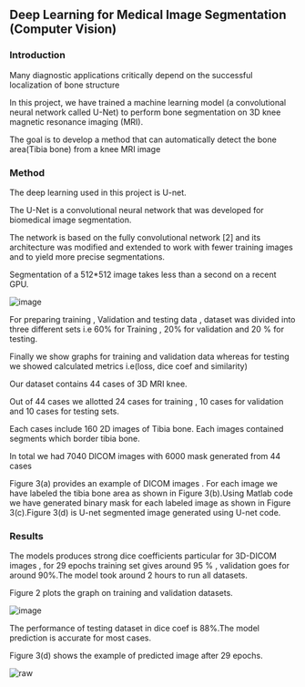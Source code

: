 ## Deep Learning for Medical Image Segmentation (Computer Vision)


### Introduction 

Many diagnostic applications critically depend on the successful localization of bone structure

In this project, we have trained a machine learning model (a convolutional neural network called U-Net) to perform bone segmentation on 3D knee magnetic resonance imaging (MRI). 

The goal is to develop a method that can automatically detect the bone area(Tibia bone) from a knee MRI image

### Method

The deep learning used in this project is U-net.

The U-Net is a convolutional neural network that was developed for biomedical image segmentation.

The network is based on the fully convolutional network [2] and its architecture was modified and extended to work with fewer training images and to yield more precise segmentations. 

Segmentation of a 512*512 image takes less than a second on a recent GPU.

![image](https://user-images.githubusercontent.com/43874699/68726609-01b09280-0590-11ea-9556-013d007acd4c.png)


For preparing training , Validation and testing data , dataset was divided into three different sets i.e 60% for Training , 20% for validation and 20 % for testing.

Finally we show graphs for training and validation data whereas for testing we showed calculated metrics i.e(loss, dice coef and similarity)

Our dataset contains 44 cases of 3D MRI knee.

Out of 44 cases we allotted 24 cases for training , 10 cases for validation and 10 cases for testing sets.

Each cases include 160 2D images  of Tibia bone. Each images contained segments which border tibia bone. 

In total we had 7040 DICOM images with 6000 mask generated from 44 cases 
     
Figure 3(a) provides an example of DICOM images . For each image we have labeled the tibia bone area as shown in Figure 3(b).Using Matlab code we have generated binary mask for each labeled image as shown in Figure 3(c).Figure 3(d) is U-net segmented image generated using U-net code.

### Results  

The models produces strong dice coefficients particular for 3D-DICOM images , for 29 epochs training set gives around 95 % , validation goes for around 90%.The model took around 2 hours to run all datasets.

Figure 2 plots the graph on training and validation datasets.

![image](https://user-images.githubusercontent.com/43874699/68726628-12610880-0590-11ea-8965-8ddc64a5abe1.png)

The performance of testing dataset in dice coef is 88%.The model prediction is accurate for most cases.

Figure 3(d) shows the example of predicted image after 29 epochs.

![raw](https://user-images.githubusercontent.com/43874699/68726698-53591d00-0590-11ea-855b-2a4aec47dcf1.png)
